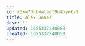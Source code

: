 ```yaml
---
id: r3kw7dnbdwtaet9u4oynkv9
title: Alex Jones
desc: ''
updated: 1655337240050
created: 1655337240050
---
```


